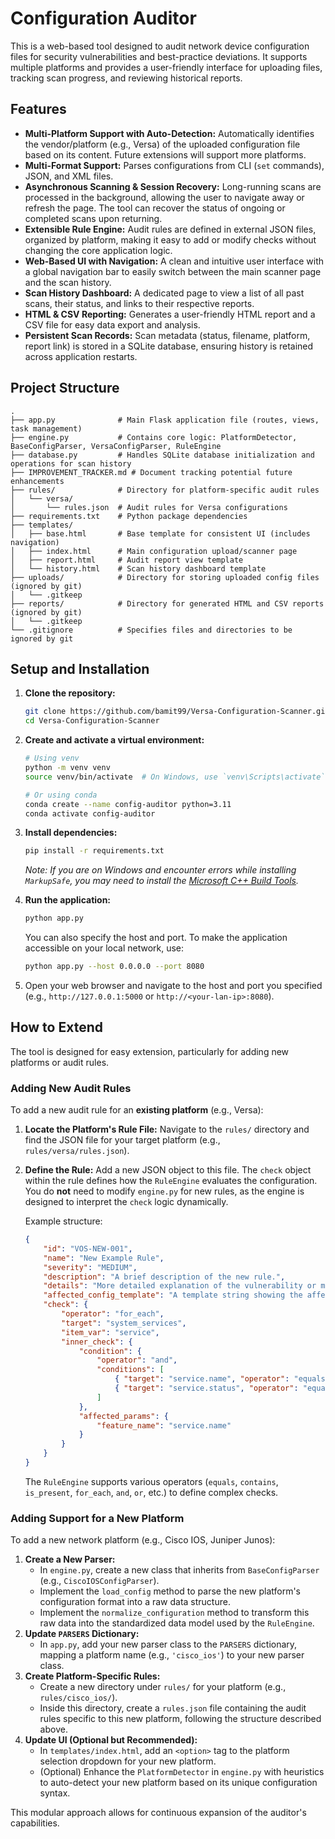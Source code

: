 # Configuration Auditor

This is a web-based tool designed to audit network device configuration files for security vulnerabilities and best-practice deviations. It supports multiple platforms and provides a user-friendly interface for uploading files, tracking scan progress, and reviewing historical reports.

## Features

-   **Multi-Platform Support with Auto-Detection:** Automatically identifies the vendor/platform (e.g., Versa) of the uploaded configuration file based on its content. Future extensions will support more platforms.
-   **Multi-Format Support:** Parses configurations from CLI (`set` commands), JSON, and XML files.
-   **Asynchronous Scanning & Session Recovery:** Long-running scans are processed in the background, allowing the user to navigate away or refresh the page. The tool can recover the status of ongoing or completed scans upon returning.
-   **Extensible Rule Engine:** Audit rules are defined in external JSON files, organized by platform, making it easy to add or modify checks without changing the core application logic.
-   **Web-Based UI with Navigation:** A clean and intuitive user interface with a global navigation bar to easily switch between the main scanner page and the scan history.
-   **Scan History Dashboard:** A dedicated page to view a list of all past scans, their status, and links to their respective reports.
-   **HTML & CSV Reporting:** Generates a user-friendly HTML report and a CSV file for easy data export and analysis.
-   **Persistent Scan Records:** Scan metadata (status, filename, platform, report link) is stored in a SQLite database, ensuring history is retained across application restarts.

## Project Structure

```
.
├── app.py              # Main Flask application file (routes, views, task management)
├── engine.py           # Contains core logic: PlatformDetector, BaseConfigParser, VersaConfigParser, RuleEngine
├── database.py         # Handles SQLite database initialization and operations for scan history
├── IMPROVEMENT_TRACKER.md # Document tracking potential future enhancements
├── rules/              # Directory for platform-specific audit rules
│   └── versa/
│       └── rules.json  # Audit rules for Versa configurations
├── requirements.txt    # Python package dependencies
├── templates/
│   ├── base.html       # Base template for consistent UI (includes navigation)
│   ├── index.html      # Main configuration upload/scanner page
│   ├── report.html     # Audit report view template
│   └── history.html    # Scan history dashboard template
├── uploads/            # Directory for storing uploaded config files (ignored by git)
│   └── .gitkeep
├── reports/            # Directory for generated HTML and CSV reports (ignored by git)
│   └── .gitkeep
└── .gitignore          # Specifies files and directories to be ignored by git
```

## Setup and Installation

1.  **Clone the repository:**
    ```bash
    git clone https://github.com/bamit99/Versa-Configuration-Scanner.git
    cd Versa-Configuration-Scanner
    ```

2.  **Create and activate a virtual environment:**
    ```bash
    # Using venv
    python -m venv venv
    source venv/bin/activate  # On Windows, use `venv\Scripts\activate`

    # Or using conda
    conda create --name config-auditor python=3.11
    conda activate config-auditor
    ```

3.  **Install dependencies:**
    ```bash
    pip install -r requirements.txt
    ```
    *Note: If you are on Windows and encounter errors while installing `MarkupSafe`, you may need to install the [Microsoft C++ Build Tools](https://visualstudio.microsoft.com/visual-cpp-build-tools/).*

4.  **Run the application:**
    ```bash
    python app.py
    ```
    You can also specify the host and port. To make the application accessible on your local network, use:
    ```bash
    python app.py --host 0.0.0.0 --port 8080
    ```

5.  Open your web browser and navigate to the host and port you specified (e.g., `http://127.0.0.1:5000` or `http://<your-lan-ip>:8080`).

## How to Extend

The tool is designed for easy extension, particularly for adding new platforms or audit rules.

### Adding New Audit Rules

To add a new audit rule for an **existing platform** (e.g., Versa):

1.  **Locate the Platform's Rule File:** Navigate to the `rules/` directory and find the JSON file for your target platform (e.g., `rules/versa/rules.json`).
2.  **Define the Rule:** Add a new JSON object to this file. The `check` object within the rule defines how the `RuleEngine` evaluates the configuration. You do **not** need to modify `engine.py` for new rules, as the engine is designed to interpret the `check` logic dynamically.

    Example structure:
    ```json
    {
        "id": "VOS-NEW-001",
        "name": "New Example Rule",
        "severity": "MEDIUM",
        "description": "A brief description of the new rule.",
        "details": "More detailed explanation of the vulnerability or misconfiguration.",
        "affected_config_template": "A template string showing the affected config, e.g., 'System: Feature {feature_name} is misconfigured.'",
        "check": {
            "operator": "for_each",
            "target": "system_services",
            "item_var": "service",
            "inner_check": {
                "condition": {
                    "operator": "and",
                    "conditions": [
                        { "target": "service.name", "operator": "equals", "value": "example-feature" },
                        { "target": "service.status", "operator": "equals", "value": "misconfigured" }
                    ]
                },
                "affected_params": {
                    "feature_name": "service.name"
                }
            }
        }
    }
    ```
    The `RuleEngine` supports various operators (`equals`, `contains`, `is_present`, `for_each`, `and`, `or`, etc.) to define complex checks.

### Adding Support for a New Platform

To add a new network platform (e.g., Cisco IOS, Juniper Junos):

1.  **Create a New Parser:**
    *   In `engine.py`, create a new class that inherits from `BaseConfigParser` (e.g., `CiscoIOSConfigParser`).
    *   Implement the `load_config` method to parse the new platform's configuration format into a raw data structure.
    *   Implement the `normalize_configuration` method to transform this raw data into the standardized data model used by the `RuleEngine`.
2.  **Update `PARSERS` Dictionary:**
    *   In `app.py`, add your new parser class to the `PARSERS` dictionary, mapping a platform name (e.g., `'cisco_ios'`) to your new parser class.
3.  **Create Platform-Specific Rules:**
    *   Create a new directory under `rules/` for your platform (e.g., `rules/cisco_ios/`).
    *   Inside this directory, create a `rules.json` file containing the audit rules specific to this new platform, following the structure described above.
4.  **Update UI (Optional but Recommended):**
    *   In `templates/index.html`, add an `<option>` tag to the platform selection dropdown for your new platform.
    *   (Optional) Enhance the `PlatformDetector` in `engine.py` with heuristics to auto-detect your new platform based on its unique configuration syntax.

This modular approach allows for continuous expansion of the auditor's capabilities.
